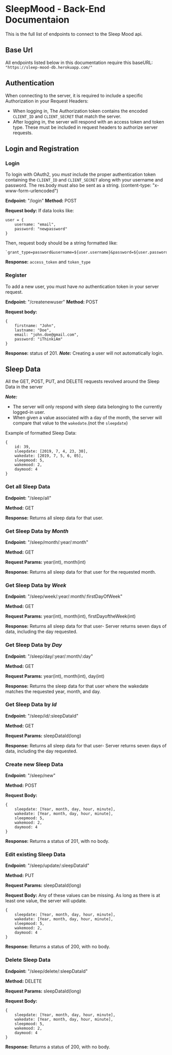 # SleepMood - Back-End Documentaion

This is the full list of endpoints to connect to the Sleep Mood api.

## Base Url

All endpoints listed below in this documentation require this baseURL:
`"https://sleep-mood-db.herokuapp.com/"`

## Authentication

When connecting to the server, it is required to include a specific Authorization in your Request Headers:
* When logging in, The Authorization token contains the encoded `CLIENT_ID` and `CLIENT_SECRET` that match the server.
* After logging in, the server will respond with an access token and token type. These must be included in request headers to authorize server requests.

## Login and Registration

### Login

To login with OAuth2, you _must_ include the proper authentication token containing the `CLIENT_ID` and `CLIENT_SECRET` along with your username and password.
The res.body must also be sent as a string. (content-type: "x-www-form-urlencoded")

**Endpoint:** "/login"
**Method:** POST

**Request body:**
If data looks like:

```
user = {
    username: "email", 
    password: "newpassword"
}
```

Then, request body should be a string formatted like:
```
`grant_type=password&username=${user.username}&password=${user.password}`
```

**Response:** `access_token` and `token_type`

### Register

To add a new user, you must have _no_ authentication token in your server request.

**Endpoint:** "/createnewuser"
**Method:** POST

**Request body:**
```
{
    firstname: "John",
    lastname: "Doe",
    email: "john.doe@gmail.com",
    password: "iThinkiAm"
}
```
**Response:** status of 201.
**_Note:_** Creating a user will not automatically login.

## Sleep Data

All the GET, POST, PUT, and DELETE requests revolved around the Sleep Data in the server

**_Note:_**
* The server will only respond with sleep data belonging to the currently logged-in user.
* When given a value associated with a day of the month, the server will compare that value to the `wakedate`.(not the `sleepdate`)

Example of formatted Sleep Data:
```
{
    id: 39,
    sleepdate: [2019, 7, 4, 23, 30],
    wakedate: [2019, 7, 5, 6, 05],
    sleepmood: 5,
    wakemood: 2,
    daymood: 4
}
```

### Get all Sleep Data

**Endpoint:** "/sleep/all"

**Method:** GET

**Response:** Returns all sleep data for that user.

### Get Sleep Data by _Month_

**Endpoint:** "/sleep/month/:year/:month"

**Method:** GET

**Request Params:** year(int), month(int)

**Response:** Returns all sleep data for that user for the requested month.

### Get Sleep Data by _Week_

**Endpoint:** "/sleep/week/:year/:month/:firstDayOfWeek"

**Method:** GET

**Request Params:** year(int), month(int), firstDayoftheWeek(int)

**Response:** Returns all sleep data for that user- Server returns seven days of data, including the day requested.

### Get Sleep Data by _Day_

**Endpoint:** "/sleep/day/:year/:month/:day"

**Method:** GET

**Request Params:** year(int), month(int), day(int)

**Response:** Returns the sleep data for that user where the wakedate matches the requested year, month, and day.

### Get Sleep Data by _Id_

**Endpoint:** "/sleep/id/:sleepDataId"

**Method:** GET

**Request Params:** sleepDataId(long)

**Response:** Returns all sleep data for that user- Server returns seven days of data, including the day requested.

### Create new Sleep Data

**Endpoint:** "/sleep/new"

**Method:** POST

**Request Body:** 
```
{
    sleepdate: [Year, month, day, hour, minute],
    wakedate: [Year, month, day, hour, minute],
    sleepmood: 5,
    wakemood: 2,
    daymood: 4
}
```

**Response:** Returns a status of 201, with no body.

### Edit existing Sleep Data

**Endpoint:** "/sleep/update/:sleepDataId"

**Method:** PUT

**Request Params:** sleepDataId(long)

**Request Body:** Any of these values can be missing. As long as there is at least one value, the server will update.
```
{
    sleepdate: [Year, month, day, hour, minute],
    wakedate: [Year, month, day, hour, minute],
    sleepmood: 5,
    wakemood: 2,
    daymood: 4
}
```

**Response:** Returns a status of 200, with no body.

### Delete Sleep Data

**Endpoint:** "/sleep/delete/:sleepDataId"

**Method:** DELETE

**Request Params:** sleepDataId(long)

**Request Body:** 
```
{
    sleepdate: [Year, month, day, hour, minute],
    wakedate: [Year, month, day, hour, minute],
    sleepmood: 5,
    wakemood: 2,
    daymood: 4
}
```

**Response:** Returns a status of 200, with no body.

